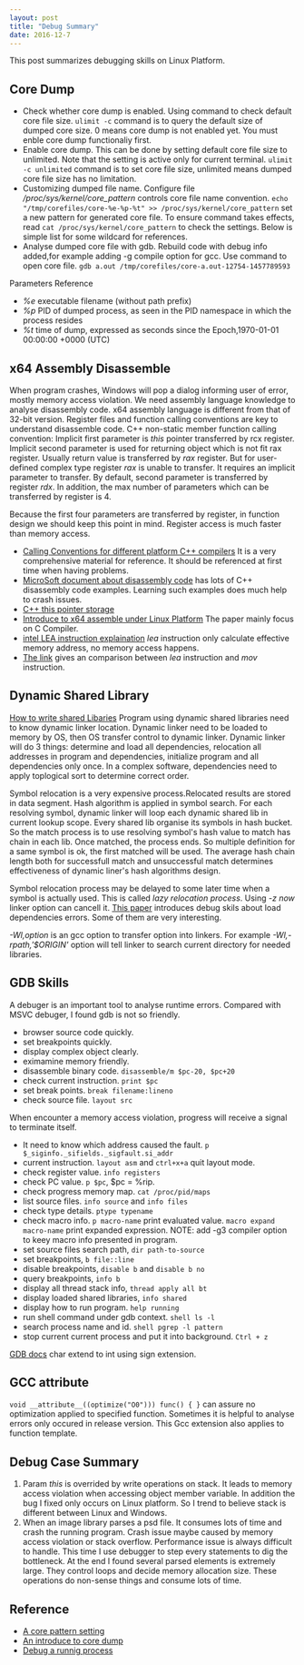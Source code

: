 ```yaml
---
layout: post
title: "Debug Summary" 
date: 2016-12-7
---
```


This post summarizes debugging skills on Linux Platform.

## Core Dump

- Check whether core dump is enabled. Using command to check default core file size.
  `ulimit -c` command is to query the default size of dumped core size. 0 means core
  dump is not enabled yet. You must enble core dump functionaliy first.
- Enable core dump. This can be done by setting default core file size
  to unlimited. Note that the setting is active only for current terminal.
  `ulimit -c unlimited` command is to set core file size, unlimited means
  dumped core file size has no limitation.
- Customizing dumped file name. Configure file */proc/sys/kernel/core_pattern*  controls core file name convention.
  `echo "/tmp/corefiles/core-%e-%p-%t" >> /proc/sys/kernel/core_pattern` set a new pattern for generated core file.
  To ensure command takes effects, read `cat /proc/sys/kernel/core_pattern` to check the settings. Below is simple list
  for some wildcard for references.   
- Analyse dumped core file with gdb. Rebuild code with debug info added,for example adding -g compile option for gcc. 
  Use command to open core file. `gdb a.out /tmp/corefiles/core-a.out-12754-1457789593`

Parameters Reference  

+ *%e*  executable filename (without path prefix) 
+ *%p*  PID of dumped process, as seen in the PID namespace in which the process resides
+ *%t*  time of dump, expressed as seconds since the Epoch,1970-01-01 00:00:00 +0000 (UTC)

## x64 Assembly Disassemble

   When program crashes, Windows will pop a dialog informing user of error,
   mostly memory access violation. We need assembly language knowledge to 
   analyse disassembly code. x64 assembly language is different from that of 
   32-bit version. Register files and function calling conventions are key 
   to understand disassemble code. C++ non-static member function calling 
   convention: Implicit first parameter is *this* pointer transferred by 
   rcx register. Implicit second parameter is used for returning object 
   which is not fit rax register. Usually return value is transferred by 
   *rax* register. But for user-defined complex type register *rax* is unable 
   to transfer. It requires an implicit parameter to transfer. By default, 
   second parameter is transferred by register *rdx*. In addition, the max 
   number of parameters which can be transferred by register is 4.

   Because the first four parameters are transferred by register, in function 
   design we should keep this point in mind. Register access is much faster than 
   memory access.

- [Calling Conventions for different platform C++ compilers](http://www.agner.org/optimize/calling_conventions.pdf) It is a very
   comprehensive material for reference. It should be referenced at first time when having problems. 
- [MicroSoft document about disassembly code](https://msdn.microsoft.com/en-us/library/windows/hardware/ff538083(v=vs.85).aspx) 
   has lots of C++ disassembly code examples. Learning such examples does much help to crash issues.
- [C++ this pointer storage](http://stackoverflow.com/questions/16585562/where-is-the-this-pointer-stored-in-computer-memory)     
- [Introduce to x64 assemble under Linux Platform](https://cs.nyu.edu/courses/fall11/CSCI-GA.2130-001/x64-intro.pdf) The paper 
   mainly focus on C Compiler. 
- [intel LEA instruction explaination](https://courses.engr.illinois.edu/ece390/archive/spr2002/books/labmanual/inst-ref-lea.html) 
   *lea* instruction only calculate effective memory address, no memory access happens.
- [The link](http://stackoverflow.com/questions/1699748/what-is-the-difference-between-mov-and-lea) 
   gives an comparison between *lea* instruction and *mov* instruction.

## Dynamic Shared Library

[How to write shared Libaries](https://www.akkadia.org/drepper/dsohowto.pdf) 
Program using dynamic shared libraries need to know dynamic linker location. 
Dynamic linker need to be loaded to memory by OS, then OS transfer control to 
dynamic linker.     Dynamic linker will do 3 things: determine and load all 
dependencies, relocation all addresses in program and dependencies, initialize 
program and all dependencies only once.      In a complex software, dependencies 
need to apply toplogical sort to determine correct order. 

Symbol relocation is a very expensive process.Relocated results are stored in data segment.
Hash algorithm is applied in symbol search. For each resolving symbol, dynamic 
linker will loop each dynamic shared lib in current lookup scope. Every shared lib 
organise its symbols in hash bucket. So the match process is to use resolving symbol's
hash value to match has chain in each lib. Once matched, the process ends. 
So multiple definition for a same symbol is ok, the first matched will be used. 
The average hash chain length both for successfull match and unsuccessful match 
determines effectiveness of dynamic liner's hash algorithms design.

Symbol relocation process may be delayed to some later time when a symbol is 
actually used. This is called *lazy relocation process*. Using *-z now* linker 
option can cancell it. 
[This paper](https://cseweb.ucsd.edu/~gbournou/CSE131/the_inside_story_on_shared_libraries_and_dynamic_loading.pdf)
 introduces debug skils about load dependencies errors. Some of them 
 are very interesting.

*-Wl,option* is an gcc option to transfer option into linkers. For example
*-Wl,-rpath,'$ORIGIN'* option will tell linker to search current directory
for needed libraries.

## GDB Skills

A debuger is an important tool to analyse runtime errors.
Compared with MSVC debuger, I found gdb is not so friendly.

- browser source code quickly.
- set breakpoints quickly.
- display complex object clearly.
- eximamine memory friendly.
- disassemble binary code. `disassemble/m $pc-20, $pc+20`
- check current instruction. `print $pc`
- set break points. `break filename:lineno`
- check source file. `layout src` 

When encounter a memory access violation, progress will receive a signal to 
terminate itself. 

+ It need to know which address caused the fault. `p $_siginfo._sifields._sigfault.si_addr`
+ current instruction. `layout asm` and `ctrl+x+a` quit layout mode.
+ check register value. `info registers`
+ check PC value. `p $pc`, $pc = %rip.
+ check progress memory map. `cat /proc/pid/maps`
+ list source files. `info source` and `info files`
+ check type details. `ptype typename`
+ check macro info. `p macro-name` print evaluated value.
  `macro expand macro-name` print expanded expression.
  NOTE: add -g3 compiler option to keey macro info presented
  in program.
+ set source files search path, `dir path-to-source`
+ set breakpoints, `b file::line`
+ disable breakpoints, `disable b` and `disable b no`
+ query breakpoints, `info b`
+ display all thread stack info, `thread apply all bt`
+ display loaded shared libraries, `info shared`
+ display how to run program. `help running`
+ run shell command under gdb context. `shell ls -l`
+ search process name and id. `shell pgrep -l pattern`
+ stop current current process and put it into background. `Ctrl + z`

[GDB docs](http://sourceware.org/gdb/current/onlinedocs/gdb/)
char extend to int using sign extension.

## GCC __attribute__

`void __attribute__((optimize("O0"))) func() { }` can assure no optimization 
applied to specified function. Sometimes it is helpful to analyse errors only 
occured in release version. This Gcc extension also applies to function template.

## Debug Case Summary

1. Param *this* is overrided by write operations on stack. It leads to memory
   access violation when accessing object member variable. In addition the
   bug I fixed only occurs on Linux platform. So I trend to believe stack is
   different between Linux and Windows.
2. When an image library parses a psd file. It consumes lots of time and crash
   the running program. Crash issue maybe caused by memory access violation or
   stack overflow. Performance issue is always difficult to handle. This time
   I use debugger to step every statements to dig the bottleneck. At the end
   I found several parsed elements is extremely large. They control loops and
   decide memory allocation size. These operations do non-sense things and consume
   lots of time. 

## Reference
- [A core pattern setting](http://man7.org/linux/man-pages/man5/core.5.html) 
- [An introduce to core dump](http://www.cnblogs.com/hazir/p/linxu_core_dump.html)    
- [Debug a runnig process](http://dirac.org/linux/gdb/06-Debugging_A_Running_Process.php)
